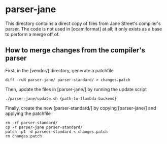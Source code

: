 # parser-jane
This directory contains a direct copy of files from Jane Street's compiler's
parser. The code is not used in [ocamlformat] at all; it only exists as a base
to perform a merge off of.

## How to merge changes from the compiler's parser
First, in the [vendor/] directory, generate a patchfile
```
diff -ruN parser-jane/ parser-standard/ > changes.patch
```
Then, update the files in [parser-jane/] by running the update script
```
./parser-jane/update.sh {path-to-flambda-backend}
```
Finally, create the new [parser-standard/] by copying [parser-jane/] and applying the patchfile
```
rm -rf parser-standard/
cp -r parser-jane parser-standard/
patch -p1 -d parseer-standard < changes.patch
rm changes.patch
```
